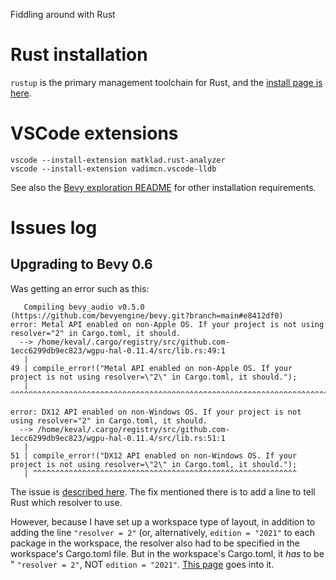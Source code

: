 Fiddling around with Rust


# Rust installation

`rustup` is the primary management toolchain for Rust, and the [install page is here](https://www.rust-lang.org/tools/install).


# VSCode extensions

```
vscode --install-extension matklad.rust-analyzer
vscode --install-extension vadimcn.vscode-lldb
``` 

See also the [Bevy exploration README](explore-bevy-book/README.md) for other installation requirements.

 
 # Issues log
 
 ## Upgrading to Bevy 0.6

Was getting an error such as this:

```
   Compiling bevy_audio v0.5.0 (https://github.com/bevyengine/bevy.git?branch=main#e8412df0)
error: Metal API enabled on non-Apple OS. If your project is not using resolver="2" in Cargo.toml, it should.
  --> /home/keval/.cargo/registry/src/github.com-1ecc6299db9ec823/wgpu-hal-0.11.4/src/lib.rs:49:1
   |
49 | compile_error!("Metal API enabled on non-Apple OS. If your project is not using resolver=\"2\" in Cargo.toml, it should.");
   | ^^^^^^^^^^^^^^^^^^^^^^^^^^^^^^^^^^^^^^^^^^^^^^^^^^^^^^^^^^^^^^^^^^^^^^^^^^^^^^^^^^^^^^^^^^^^^^^^^^^^^^^^^^^^^^^^^^^^^^^^^^

error: DX12 API enabled on non-Windows OS. If your project is not using resolver="2" in Cargo.toml, it should.
  --> /home/keval/.cargo/registry/src/github.com-1ecc6299db9ec823/wgpu-hal-0.11.4/src/lib.rs:51:1
   |
51 | compile_error!("DX12 API enabled on non-Windows OS. If your project is not using resolver=\"2\" in Cargo.toml, it should.");
   | ^^^^^^^^^^^^^^^^^^^^^^^^^^^^^^^^^^^^^^^^^^^^^^^^^^^^^^^^^^^
```

The issue is [described here](https://github.com/bevyengine/bevy/issues/3205). The fix mentioned there is to add a line to tell Rust which resolver to use.

However, because I have set up a workspace type of layout, in addition to adding the line `"resolver = 2"` (or, alternatively, `edition = "2021"` to each package in the workspace, the resolver also had to be specified in the workspace's Cargo.toml file. But in the workspace's Cargo.toml, it *has* to be " `"resolver = 2"`, NOT `edition = "2021"`. [This page](https://issueexplorer.com/issue/rust-lang/cargo/9956) goes into it.